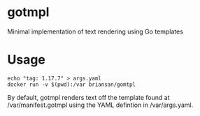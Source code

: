 # gotmpl
Minimal implementation of text rendering using Go templates

# Usage
```
echo "tag: 1.17.7" > args.yaml
docker run -v $(pwd):/var briansan/gomtpl
```
By default, gotmpl renders text off the template found at /var/manifest.gotmpl using the YAML defintion in /var/args.yaml.
